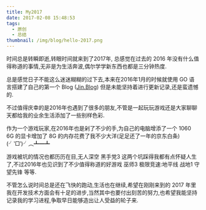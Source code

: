 ```yaml
---
title: My2017
date: 2017-02-08 15:48:53
tags:
  - 原创
  - 总结
thumbnail: /img/blog/hello-2017.png
---
```

时间总是转瞬即逝,转眼时间就来到了2017年, 总感觉在过去的 2016 年没有什么值得称道的事情,无非是为生活奔波,偶尔学学新东西也都是三分钟热度.

总是感觉日子不能这么迷迷糊糊的过下去,本来在2016年1月的时候就使用 GO 语言搭建了自己的第一个 Blog ([Jin.Blog](http://jinblog.cc/)) 但是未能坚持着进行更新记录,还是蛮遗憾的.

不过值得庆幸的是2016年也遇到了很多的朋友,不管是一起玩玩游戏还是大家聊聊天都给我的业余生活添加了一些别样色彩.

作为一个游戏玩家,在2016年也是剁了不少的手,为自己的电脑增添了一个 1060 6G 的显卡增加了 8G 的内存花费了我不少大洋(足足还了一年的京东白条)(╯‵□′)╯︵┻━┻

游戏被坑的情况也都历历在目,无人深空 黑手党3 这两个坑踩得我都有点怀疑人生了,不过2016年也见识到了不少值得称道的好游戏 巫师3 极限竞速:地平线 战地1 守望先锋 等等.

不管怎么说时间总是还在飞快的跑动,生活也在继续,希望在刚刚来到的 2017 年里我在开发技术方面会有十足的进步,当然其中也要付出刻苦的努力,也希望我能坚持记录我的学习进程,争取早日能够造出让人受益的轮子来.
